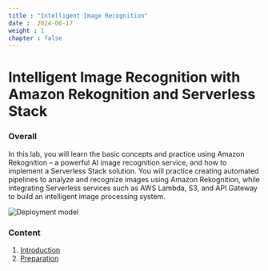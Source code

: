 ```yaml
---
title : "Intelligent Image Recognition"
date :  2024-06-17 
weight : 1 
chapter : false
---
```

# Intelligent Image Recognition with Amazon Rekognition and Serverless Stack

### Overall

In this lab, you will learn the basic concepts and practice using Amazon Rekognition – a powerful AI image recognition service, and how to implement a Serverless Stack solution. You will practice creating automated pipelines to analyze and recognize images using Amazon Rekognition, while integrating Serverless services such as AWS Lambda, S3, and API Gateway to build an intelligent image processing system.

![Deployment model](/images/main.png) 

### Content
 1. [Introduction](1-introduce/)
 2. [Preparation](2-prerequiste/)
